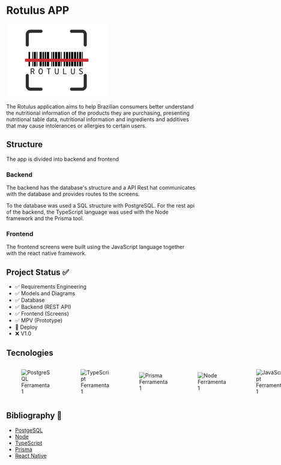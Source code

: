 # Rotulus APP

![](./mobile/src/assets/rotulus-icon.png)

The Rotulus application aims to help Brazilian consumers better understand the nutritional information of the products they are purchasing, presenting nutritional table data, nutritional information and ingredients and additives that may cause intolerances or allergies to certain users.

## Structure

The app is divided into backend and frontend

### Backend

The backend has the database's structure and a API Rest hat communicates with the database and provides routes to the screens.

To the database was used a SQL structure with PostgreSQL. For the rest api of the backend, the TypeScript language was used with the Node framework and the Prisma tool.

### Frontend

The frontend screens were built using the JavaScript language together with the react native framework.

## Project Status ✅
- ✅ Requirements Engineering 
- ✅ Models and Diagrams 
- ✅ Database 
- ✅ Backend (REST API) 
- ✅ Frontend (Screens) 
- ✅ MPV (Prototype) 
- 🔧 Deploy 
- ❌ V1.0 

## Tecnologies
<div style="display: flex; justify-content: space-between; align-items: center; ">
  
  <figure>
    <img src="https://upload.wikimedia.org/wikipedia/commons/thumb/2/29/Postgresql_elephant.svg/1200px-Postgresql_elephant.svg.png" alt="PostgreSQL" width="60" title="Ferramenta 1">
    <figcaption>Ferramenta 1</figcaption>
  </figure>
  <figure>
    <img src="https://upload.wikimedia.org/wikipedia/commons/thumb/4/4c/Typescript_logo_2020.svg/2048px-Typescript_logo_2020.svg.png" alt="TypeScript" width="60" title="Ferramenta 1">
    <figcaption>Ferramenta 1</figcaption>
  </figure>
  <figure>
    <img src="https://media.licdn.com/dms/image/C4D0BAQGsw5k8xdaO_g/company-logo_200_200/0/1673531963909/prisma_io_logo?e=2147483647&v=beta&t=xtoYhrffwsiW4HZuPt6GkTIQvH0bfOs-X-k7HBUT_AQ" alt="Prisma" width="60" title="Ferramenta 1">
    <figcaption>Ferramenta 1</figcaption>
  </figure>
  <figure>
    <img src="https://miro.medium.com/v2/resize:fit:800/1*v2vdfKqD4MtmTSgNP0o5cg.png" alt="Node" width="60" title="Ferramenta 1">
    <figcaption>Ferramenta 1</figcaption>
  </figure>
  <figure>
    <img src="https://upload.wikimedia.org/wikipedia/commons/thumb/9/99/Unofficial_JavaScript_logo_2.svg/1200px-Unofficial_JavaScript_logo_2.svg.png" alt="JavaScript" width="60" title="Ferramenta 1">
    <figcaption>Ferramenta 1</figcaption>
  </figure>
  <figure>
    <img src="https://upload.wikimedia.org/wikipedia/commons/thumb/a/a7/React-icon.svg/1200px-React-icon.svg.png" alt="React Native" width="60" title="Ferramenta 1">
    <figcaption>Ferramenta 1</figcaption>
  </figure>
</div>

## Bibliography 📖

- [PostgeSQL](https://www.postgresql.org/)
- [Node](https://nodejs.org/en)
- [TypeScript](https://www.typescriptlang.org/)
- [Prisma](https://www.prisma.io/)
- [React Native](https://reactnative.dev/)
